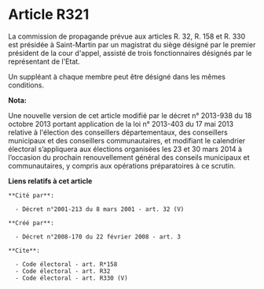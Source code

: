 # Article R321

La commission de propagande prévue aux articles R. 32, R. 158 et R. 330 est présidée à Saint-Martin par un magistrat du siège
désigné par le premier président de la cour d'appel, assisté de trois fonctionnaires désignés par le représentant de l'Etat. 

Un suppléant à chaque membre peut être désigné dans les mêmes conditions.

**Nota:**

Une nouvelle version de cet article modifié par le décret n° 2013-938 du 18 octobre 2013 portant application de la loi n°
2013-403 du 17 mai 2013 relative à l'élection des conseillers départementaux, des conseillers municipaux et des conseillers
communautaires, et modifiant le calendrier électoral s’appliquera aux élections organisées les 23 et 30 mars 2014 à
l’occasion du prochain renouvellement général des conseils municipaux et communautaires, y compris aux opérations
préparatoires à ce scrutin.

**Liens relatifs à cet article**

	**Cité par**:

	  - Décret n°2001-213 du 8 mars 2001 - art. 32 (V)

	**Créé par**:

	  - Décret n°2008-170 du 22 février 2008 - art. 3

	**Cite**:

	  - Code électoral - art. R*158
	  - Code électoral - art. R32
	  - Code électoral - art. R330 (V)

